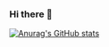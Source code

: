 ### Hi there 👋

[![Anurag's GitHub stats](https://github-readme-stats.vercel.app/api?username=mrrostam)](https://github.com/anuraghazra/github-readme-stats)

<!--
**mrrostam/mrrostam** is a ✨ _special_ ✨ repository because its `README.md` (this file) appears on your GitHub profile.

Here are some ideas to get you started:

- 🔭 I’m currently working on ...
- 🌱 I’m currently learning ...
- 👯 I’m looking to collaborate on ...
- 🤔 I’m looking for help with ...
- 💬 Ask me about ...
- 📫 How to reach me: ...
- 😄 Pronouns: ...
- ⚡ Fun fact: ...
-->
